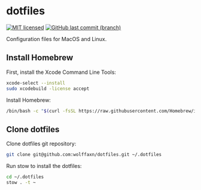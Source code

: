 # dotfiles

[![MIT licensed](https://img.shields.io/badge/license-MIT-blue.svg)](https://opensource.org/licenses/MIT)
[![GitHub last commit (branch)](https://img.shields.io/github/last-commit/wolffaxn/dotfiles/main.svg)](https://github.com/wolffaxn/dotfiles)

Configuration files for MacOS and Linux.

## Install Homebrew

First, install the Xcode Command Line Tools:

```sh
xcode-select --install
sudo xcodebuild -license accept
```

Install Homebrew:

```sh
/bin/bash -c "$(curl -fsSL https://raw.githubusercontent.com/Homebrew/install/HEAD/install.sh)"
```

## Clone dotfiles

Clone dotfiles git repository:

```sh
git clone git@github.com:wolffaxn/dotfiles.git ~/.dotfiles
```

Run stow to install the dotfiles:

```sh
cd ~/.dotfiles
stow . -t ~
```